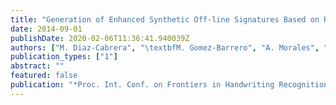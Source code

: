 ```yaml
---
title: "Generation of Enhanced Synthetic Off-line Signatures Based on Real On-line Data"
date: 2014-09-01
publishDate: 2020-02-06T11:36:41.940039Z
authors: ["M. Diaz-Cabrera", "\textbfM. Gomez-Barrero", "A. Morales", "M. A. Ferrer", "J. Gabally"]
publication_types: ["1"]
abstract: ""
featured: false
publication: "*Proc. Int. Conf. on Frontiers in Handwriting Recognition (ICFHR)*"
---
```


